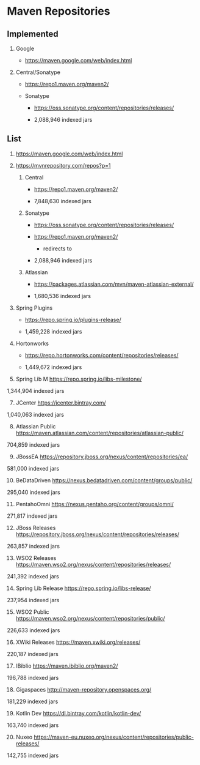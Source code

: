 # Maven Repositories

## Implemented

1. Google 

    *   https://maven.google.com/web/index.html

2.  Central/Sonatype

    *   https://repo1.maven.org/maven2/

    *   Sonatype

        *   https://oss.sonatype.org/content/repositories/releases/

        *   2,088,946 indexed jars

## List

1.  https://maven.google.com/web/index.html

2.  https://mvnrepository.com/repos?p=1

    1.  Central

        *   https://repo1.maven.org/maven2/

        *   7,848,630 indexed jars

    2.  Sonatype

        *   https://oss.sonatype.org/content/repositories/releases/

        *   https://repo1.maven.org/maven2/

            *   redirects to

        *   2,088,946 indexed jars

    3.  Atlassian

        *   https://packages.atlassian.com/mvn/maven-atlassian-external/

        *   1,680,536 indexed jars

4.  Spring Plugins

    *   https://repo.spring.io/plugins-release/

    *   1,459,228 indexed jars

5.  Hortonworks

    *   https://repo.hortonworks.com/content/repositories/releases/

    *   1,449,672 indexed jars

6. Spring Lib M
https://repo.spring.io/libs-milestone/

1,344,904 indexed jars

7. JCenter
https://jcenter.bintray.com/

1,040,063 indexed jars

8. Atlassian Public
https://maven.atlassian.com/content/repositories/atlassian-public/

704,859 indexed jars

9. JBossEA
https://repository.jboss.org/nexus/content/repositories/ea/

581,000 indexed jars

10. BeDataDriven
https://nexus.bedatadriven.com/content/groups/public/

295,040 indexed jars

11. PentahoOmni
https://nexus.pentaho.org/content/groups/omni/

271,817 indexed jars

12. JBoss Releases
https://repository.jboss.org/nexus/content/repositories/releases/

263,857 indexed jars

13. WSO2 Releases
https://maven.wso2.org/nexus/content/repositories/releases/

241,392 indexed jars

14. Spring Lib Release
https://repo.spring.io/libs-release/

237,954 indexed jars

15. WSO2 Public
https://maven.wso2.org/nexus/content/repositories/public/

226,633 indexed jars

16. XWiki Releases
https://maven.xwiki.org/releases/

220,187 indexed jars

17. IBiblio
https://maven.ibiblio.org/maven2/

196,788 indexed jars

18. Gigaspaces
http://maven-repository.openspaces.org/

181,229 indexed jars

19. Kotlin Dev
https://dl.bintray.com/kotlin/kotlin-dev/

163,740 indexed jars

20. Nuxeo
https://maven-eu.nuxeo.org/nexus/content/repositories/public-releases/

142,755 indexed jars